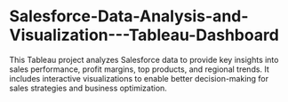 # Salesforce-Data-Analysis-and-Visualization---Tableau-Dashboard
This Tableau project analyzes Salesforce data to provide key insights into sales performance, profit margins, top products, and regional trends. It includes interactive visualizations to enable better decision-making for sales strategies and business optimization.
